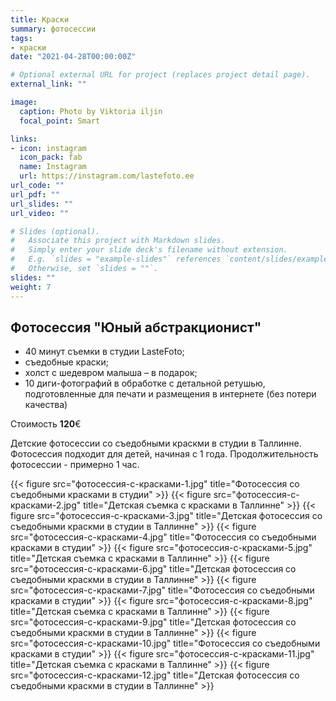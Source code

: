 ```yaml
---
title: Краски
summary: фотосессии
tags:
- краски
date: "2021-04-28T00:00:00Z"

# Optional external URL for project (replaces project detail page).
external_link: ""

image:
  caption: Photo by Viktoria iljin
  focal_point: Smart

links:
- icon: instagram
  icon_pack: fab
  name: Instagram 
  url: https://instagram.com/lastefoto.ee
url_code: ""
url_pdf: ""
url_slides: ""
url_video: ""

# Slides (optional).
#   Associate this project with Markdown slides.
#   Simply enter your slide deck's filename without extension.
#   E.g. `slides = "example-slides"` references `content/slides/example-slides.md`.
#   Otherwise, set `slides = ""`.
slides: ""
weight: 7
---
```


## Фотосессия "Юный абстракционист"

* 40 минут съемки в студии LasteFoto;
* съедобные краски;
* холст с шедевром малыша – в подарок;
* 10 диги-фотографий в обработке с детальной ретушью, подготовленные для печати и размещения в интернете (без потери качества)

Стоимость **120**€

Детские фотосессии со съедобными краскми в студии в Таллинне. Фотосессия подходит для детей, начиная с 1 года. Продолжительность фотосессии - примерно 1 час.  

{{< figure src="фотосессия-с-красками-1.jpg" title="Фотосессия со съедобными красками в студии" >}}
{{< figure src="фотосессия-с-красками-2.jpg" title="Детская съемка с красками в Таллинне" >}}
{{< figure src="фотосессия-с-красками-3.jpg" title="Детская фотосессия со съедобными краскми в студии в Таллинне" >}}
{{< figure src="фотосессия-с-красками-4.jpg" title="Фотосессия со съедобными красками в студии" >}}
{{< figure src="фотосессия-с-красками-5.jpg" title="Детская съемка с красками в Таллинне" >}}
{{< figure src="фотосессия-с-красками-6.jpg" title="Детская фотосессия со съедобными краскми в студии в Таллинне" >}}
{{< figure src="фотосессия-с-красками-7.jpg" title="Фотосессия со съедобными красками в студии" >}}
{{< figure src="фотосессия-с-красками-8.jpg" title="Детская съемка с красками в Таллинне" >}}
{{< figure src="фотосессия-с-красками-9.jpg" title="Детская фотосессия со съедобными краскми в студии в Таллинне" >}}
{{< figure src="фотосессия-с-красками-10.jpg" title="Фотосессия со съедобными красками в студии" >}}
{{< figure src="фотосессия-с-красками-11.jpg" title="Детская съемка с красками в Таллинне" >}}
{{< figure src="фотосессия-с-красками-12.jpg" title="Детская фотосессия со съедобными краскми в студии в Таллинне" >}}